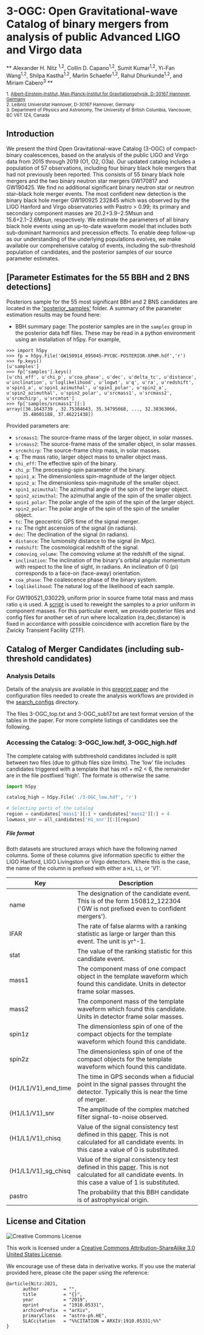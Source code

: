 # 3-OGC: Open Gravitational-wave Catalog of binary mergers from analysis of public Advanced LIGO and Virgo data
** Alexander H. Nitz <sup>1,2</sup>, Collin D. Capano<sup>1,2</sup>, Sumit Kumar<sup>1,2</sup>, Yi-Fan Wang<sup>1,2</sup>, Shilpa Kastha<sup>1,2</sup>, Marlin Schaefer<sup>1,2</sup>, Rahul Dhurkunde<sup>1,2</sup>, and Miriam Cabero<sup>3</sup> **

<sub>1. [Albert-Einstein-Institut, Max-Planck-Institut for Gravitationsphysik, D-30167 Hannover, Germany](http://www.aei.mpg.de/obs-rel-cos)</sub>  
<sub>2. Leibniz Universitat Hannover, D-30167 Hannover, Germany</sub>  
<sub>3. Department of Physics and Astronomy, The University of British Columbia, Vancouver, BC V6T 1Z4, Canada </sub>

## Introduction

We present the third Open Gravitational-wave Catalog (3-OGC) of compact-binary coalescences,
based on the analysis of the public LIGO and Virgo data from 2015 through 2019 (O1, O2, O3a). Our
updated catalog includes a population of 57 observations, including four binary black hole mergers that
had not previously been reported. This consists of 55 binary black hole mergers and the two binary
neutron star mergers GW170817 and GW190425. We find no additional significant binary neutron
star or neutron star–black hole merger events. The most confident new detection is the binary black
hole merger GW190925 232845 which was observed by the LIGO Hanford and Virgo observatories
with Pastro > 0.99; its primary and secondary component masses are 20.2+3.9−2.5Msun and 15.6+2.1−2.6Msun,
respectively. We estimate the parameters of all binary black hole events using an up-to-date waveform
model that includes both sub-dominant harmonics and precession effects. To enable deep follow-up as
our understanding of the underlying populations evolves, we make available our comprehensive catalog
of events, including the sub-threshold population of candidates, and the posterior samples of our source
parameter estimates.

## [Parameter Estimates for the 55 BBH and 2 BNS detections] ##
Posteriors sample for the 55 most significant BBH and 2 BNS candidates are located in the ['posterior_samples'](https://github.com/gwastro/3-ogc/tree/master/posterior) folder. A summary of the parameter estimation results may be found here:
 
 * BBH summary page:
 The posterior samples are in the `samples` group in the posterior data hdf files. These may be read in a python environment using an installation of h5py. For example,
 
 ```
>>> import h5py
>>> fp = h5py.File('GW150914_095045-PYCBC-POSTERIOR-XPHM.hdf','r')
>>> fp.keys()
[u'samples']
>>> fp['samples'].keys()
[u'chi_eff', u'chi_p', u'coa_phase', u'dec', u'delta_tc', u'distance', u'inclination', u'loglikelihood', u'logwt', u'q', u'ra', u'redshift', u'spin1_a', u'spin1_azimuthal', u'spin1_polar', u'spin2_a', u'spin2_azimuthal', u'spin2_polar', u'srcmass1', u'srcmass2', u'srcmchirp', u'srcmtot']
>>> fp['samples/srcmass1'][:]
array([36.1643739 , 32.75384643, 35.34795668, ..., 32.38363066,
       35.48601188, 37.46221438])
```

Provided parameters are:
 * `srcmass1`: The source-frame mass of the larger object, in solar masses.
 * `srcmass2`: The source-frame mass of the smaller object, in solar masses.
 * `srcmchirp`: The source-frame chirp mass, in solar masses.
 * `q`: The mass ratio, larger object mass to smaller object mass.
 * `chi_eff`: The effective spin of the binary.
 * `chi_p`: The precessing-spin parameter of the binary.
 * `spin1_a`: The dimensionless spin-magnitude of the larger object.
 * `spin2_a`: The dimensionless spin-magnitude of the smaller object.
 * `spin1_azimuthal`: The azimuthal angle of the spin of the larger object.
 * `spin2_azimuthal`: The azimuthal angle of the spin of the smaller object.
 * `spin1_polar`: The polar angle of the spin of the spin of the larger object.
 * `spin2_polar`: The polar angle of the spin of the spin of the smaller object.
 * `tc`: The geocentric GPS time of the signal merger.
 * `ra`: The right ascension of the signal (in radians).
 * `dec`: The declination of the signal (in radians).
 * `distance`: The lumionsity distance to the signal (in Mpc).
 * `redshift`: The cosmological redshift of the signal.
 * `comoving_volume`: The comoving volume at the redshift of the signal.
 * `inclination`: The inclination of the binary's orbital angular momentum with
   respect to the line of sight, in radians. An inclination of 0 (pi)
   corresponds to a face-on (face-away) orientation.
 * `coa_phase`: The coalescence phase of the binary system.
 * `loglikelihood`: The natural log of the likelihood of each sample.

For GW190521_030229, uniform prior in source frame total mass and mass ratio `q` is used. A [script](https://github.com/gwastro/3-ogc/blob/master/scripts/reweight_samples.py) is used to reweight the samples to a prior uniform in component masses. For this particular event, we provide posterior files and config files for another set of run where localization (ra,dec,distance) is fixed in accordance with possible coincidence with accretion flare by the Zwicky Transient Facility (ZTF).
## Catalog of Merger Candidates (including sub-threshold candidates) ##

### Analysis Details ###
Details of the analysis are available in this [preprint paper]() and the configuration files needed to create the analysis workflows are provided in the [search_configs](https://github.com/gwastro/3-ogc/tree/master/search_configuration) directory.

The files 3-OGC_top.txt and 3-OGC_sub17.txt are text format version of the tables in the paper. For more complete listings of candidates see the following.

### Accessing the Catalog: 3-OGC_low.hdf, 3-OGC_high.hdf ###

The complete catalog with subthreshold candidates included is split between two files (due to github files size limits). The 'low' file includes 
candidates triggered with a template that has m1 + m2 < 6, the remainder are in the file postfixed 'high'. The formate is otherwise the same.

```python
import h5py

catalog_high = h5py.File('./3-OGC_low.hdf', 'r')

# Selecting parts of the catalog
region = candidates['mass1'][:] + candidates['mass2'][:] < 4
lowmass_snr = all_candidates['H1_snr'][:][region]
```


##### File format #####
Both datasets are structured arrays which have the following named columns. Some of these columns give information specific to either the 
LIGO Hanford, LIGO Livingston or Virgo detectors. Where this is the case, the name of the column is prefixed with either a `H1`, `L1`, or 'V1'.

| Key           | Description                                                                                                                         |
|---------------|-------------------------------------------------------------------------------------------------------------------------------------|
| name          | The designation of the candidate event. This is of the form 150812_122304 ('GW is not prefixed even to confident mergers').                                                     |
| IFAR           | The rate of false alarms with a ranking statistic as large or larger than this event. The unit is yr^-1.                                                                                                           |
| stat          | The value of the ranking statistic for this candidate event.                                                                                       |
| mass1         | The component mass of one compact object in the template waveform which found this candidate. Units in detector frame solar masses. |
| mass2         | The component mass of the template waveform which found this candidate. Units in detector frame solar masses.                       |
| spin1z        | The dimensionless spin of one of the compact objects for the template waveform which found this candidate.                                                                                                                                  |
| spin2z        | The dimensionless spin of one of the compact objects for the template waveform which found this candidate.                                                                                                                                    |
| {H1/L1/V1}_end_time   | The time in GPS seconds when a fiducial point in the signal passes throught the detector. Typically this is near the time of merger.                                                                                                                              |                                                                                                                           |
| {H1/L1/V1}_snr        | The amplitude of the complex matched filter signal-to-noise observed.                                                                                                                                    |                                                      |
| {H1/L1/V1}_chisq |  Value of the signal consistency test defined in this [paper](https://arxiv.org/abs/gr-qc/0405045). This is not calculated for all candidate events. In this case a value of 0 is substituted.                                                                                                                                  |
| {H1/L1/V1}_sg_chisq      |  Value of the signal consistency test defined in this [paper](https://arxiv.org/abs/1709.08974). This is not calculated for all candidate events. In this case a value of 1 is substituted.                                                                                                                     |
| pastro |     The probability that this BBH candidate is of astrophysical origin.                                        |
                     

## License and Citation

![Creative Commons License](https://i.creativecommons.org/l/by-sa/3.0/us/88x31.png "Creative Commons License")

This work is licensed under a [Creative Commons Attribution-ShareAlike 3.0 United States License](http://creativecommons.org/licenses/by-sa/3.0/us/).

We encourage use of these data in derivative works. If you use the material provided here, please cite the paper using the reference:

```
@article{Nitz:2021,
      author         = "",
      title          = "{}",
      year           = "2019",
      eprint         = "1910.05331",
      archivePrefix  = "arXiv",
      primaryClass   = "astro-ph.HE",
      SLACcitation   = "%%CITATION = ARXIV:1910.05331;%%"
}
```
